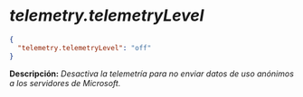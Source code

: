 <!-- Autor: Daniel Benjamin Perez Morales -->
<!-- GitHub: https://github.com/DanielBenjaminPerezMoralesDev13 -->
<!-- GitLab: https://gitlab.com/DanielBenjaminPerezMoralesDev13 -->
<!-- Correo electrónico: danielperezdev@proton.me -->

# ***telemetry.telemetryLevel***

```json
{
  "telemetry.telemetryLevel": "off"
}
```

**Descripción:** *Desactiva la telemetría para no enviar datos de uso anónimos a los servidores de Microsoft.*
